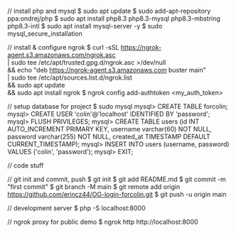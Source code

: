 // install php and mysql
$ sudo apt update
$ sudo add-apt-repository ppa:ondrej/php
$ sudo apt install php8.3 php8.3-mysql php8.3-mbstring php8.3-intl
$ sudo apt install mysql-server -y
$ sudo mysql_secure_installation

// install & configure ngrok
$ curl -sSL https://ngrok-agent.s3.amazonaws.com/ngrok.asc \
	| sudo tee /etc/apt/trusted.gpg.d/ngrok.asc >/dev/null \
	&& echo "deb https://ngrok-agent.s3.amazonaws.com buster main" \
	| sudo tee /etc/apt/sources.list.d/ngrok.list \
	&& sudo apt update \
	&& sudo apt install ngrok
$ ngrok config add-authtoken <my_auth_token>

// setup database for project
$ sudo mysql
mysql> CREATE TABLE forcolin;
mysql> CREATE USER 'colin'@'localhost' IDENTIFIED BY 'password';
mysql> FLUSH PRIVILEGES;
mysql> CREATE TABLE users (id INT AUTO_INCREMENT PRIMARY KEY, username varchar(60) NOT NULL, password varchar(255) NOT NULL, created_at TIMESTAMP DEFAULT CURRENT_TIMESTAMP);
mysql> INSERT INTO users (username, password) VALUES ('colin', 'password');
mysql> EXIT;

// code stuff

// git init and commit, push
$ git init
$ git add README.md
$ git commit -m "first commit"
$ git branch -M main
$ git remote add origin https://github.com/erincz44/OG-login-forcolin.git
$ git push -u origin main

// development server
$ php -S localhost:8000

// ngrok proxy for public demo
$ ngrok http http://localhost:8000